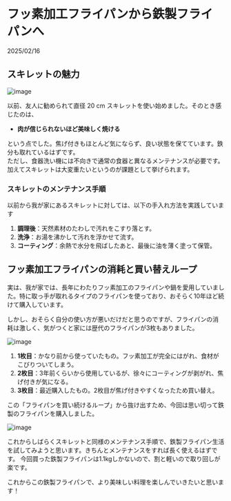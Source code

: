 # フッ素加工フライパンから鉄製フライパンへ

2025/02/16  

## スキレットの魅力

![image](https://github.com/user-attachments/assets/b60e4239-1923-45ad-bd64-6b58f215014e)

以前、友人に勧められて直径 20 cm スキレットを使い始めました。そのとき感じたのは、

- **肉が信じられないほど美味しく焼ける**

という点でした。焦げ付きもほとんど気にならず、良い状態を保てています。鉄分も取れているはずです。  
ただし、食器洗い機には不向きで通常の食器と異なるメンテナンスが必要です。加えてスキレットは大変重たいというのが課題として挙げられます。  

### スキレットのメンテナンス手順

以前から我が家にあるスキレットに対しては、以下の手入れ方法を実践しています
1. **調理後**：天然素材のたわしで汚れをこすり落とす。
2. **洗浄**：お湯を沸かして汚れを浮かせて流す。
3. **コーティング**：余熱で水分を飛ばしたあと、最後に油を薄く塗って保管。

## フッ素加工フライパンの消耗と買い替えループ

実は、我が家では、長年にわたりフッ素加工のフライパンや鍋を愛用していました。特に取っ手が取れるタイプのフライパンを使っており、おそらく10年ほど続けて購入しています。

しかし、おそらく自分の使い方が悪いだけだと思うのですが、フライパンの消耗は激しく、気がつくと家には歴代のフライパンが3枚もありました。

![image](https://github.com/user-attachments/assets/8995011e-1689-44e6-b38c-3f3ffd07b43b)

1. **1枚目**：かなり前から使っていたもの。フッ素加工が完全にはがれ、食材がこびりついてしまう。
2. **2枚目**：3年前くらいから使用しているが、徐々にコーティングが剥がれ、焦げ付きが気になる。
3. **3枚目**：最近購入したもの。2枚目が焦げ付きやすくなったため買い替え。

この「フライパンを買い続けるループ」から抜け出すため、今回は思い切って鉄製のフライパンを購入しました。

![image](https://github.com/user-attachments/assets/2f4d4754-9cae-407d-a269-ccb78d9b0d8c)

これからしばらくスキレットと同様のメンテナンス手順で、鉄製フライパン生活を試してみようと思います。きちんとメンテナンスをすれば長く使えるはずです。
今回買った鉄製フライパンは1.1kgしかないので、割と軽いので取り回しが楽です。  
  
これからこの鉄製フライパンで、より美味しい料理を楽しんでいきたいと思います！
